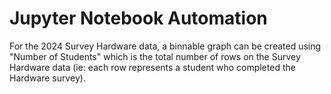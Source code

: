 # Jupyter Notebook Automation

For the 2024 Survey Hardware data, a binnable graph can be created using "Number of Students" which is the total number of rows on the Survey Hardware data (ie: each row represents a student who completed the Hardware survey).  



